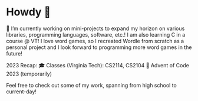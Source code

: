 # Howdy 👋

🔭 I’m currently working on mini-projects to expand my horizon on various libraries, programming languages, software, etc.! I am also learning C in a course @ VT!
I love word games, so I recreated Wordle from scratch as a personal project and I look forward to programming more word games in the future!

2023 Recap:
🎓 Classes (Virginia Tech): CS2114, CS2104
🎄 Advent of Code 2023 (temporarily)

Feel free to check out some of my work, spanning from high school to current-day!


<!--
**jackdevillier/jackdevillier** is a ✨ _special_ ✨ repository because its `README.md` (this file) appears on your GitHub profile.

Here are some ideas to get you started:

- 🔭 I’m currently working on ...
- 🌱 I’m currently learning ...
- 👯 I’m looking to collaborate on ...
- 🤔 I’m looking for help with ...
- 💬 Ask me about ...
- 📫 How to reach me: ...
- 😄 Pronouns: ...
- ⚡ Fun fact: ...
-->
